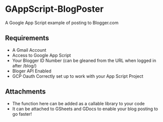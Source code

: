 # GAppScript-BlogPoster
A Google App Script example of posting to Blogger.com

## Requirements
* A Gmail Account
* Access to Google App Script
* Your Blogger ID Number (can be gleaned from the URL when logged in after /blog/<Blog ID>)
* Bloger API Enabled
* GCP Oauth Correctly set up to work with your App Script Project

## Attachments
* The function here can be added as a callable library to your code
* It can be attached to GSheets and GDocs to enable your blog posting to go faster!

